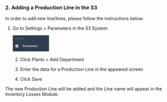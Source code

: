 ### 2. Adding a Production Line in the S3

In order to add new line/lines, please follow the instructions below:

1. Go to Settings &gt; Parameters in the S3 System

   ![](/assets/import26.png)

   2. Click Plants &gt; Add Department

   3. Enter the data for a Production Line in the appeared screen

   4. Click Save

The new Production Line will be added and the Line name will appear in the Inventory Losses Module.

